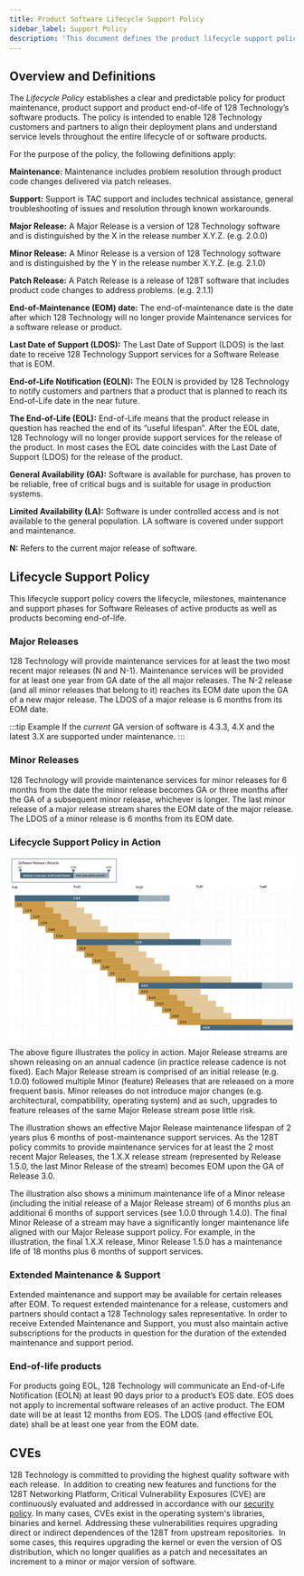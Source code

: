 ```yaml
---
title: Product Software Lifecycle Support Policy
sidebar_label: Support Policy
description: 'This document defines the product lifecycle support policy for 128 Technology’s software products.  The policy includes both software maintenance, software support and end-of-life.'
---
```


## Overview and Definitions

The _Lifecycle Policy_ establishes a clear and predictable policy for product maintenance, product support and product end-of-life of 128 Technology’s software products. The policy is intended to enable 128 Technology customers and partners to align their deployment plans and understand service levels throughout the entire lifecycle of or software products.

For the purpose of the policy, the following definitions apply:

**Maintenance:** Maintenance includes problem resolution through product code changes delivered via patch releases.

**Support:** Support is TAC support and includes technical assistance, general troubleshooting of issues and resolution through known workarounds.

**Major Release:** A Major Release is a version of 128 Technology software and is distinguished by the X in the release number X.Y.Z. (e.g. 2.0.0)

**Minor Release:** A Minor Release is a version of 128 Technology software and is distinguished by the Y in the release number X.Y.Z. (e.g. 2.1.0)

**Patch Release:** A Patch Release is a release of 128T software that includes product code changes to address problems. (e.g. 2.1.1)

**End-of-Maintenance (EOM) date:** The end-of-maintenance date is the date after which 128 Technology will no longer provide Maintenance services for a software release or product.

**Last Date of Support (LDOS):** The Last Date of Support (LDOS) is the last date to receive 128 Technology Support services for a Software Release that is EOM.

**End-of-Life Notification (EOLN):** The EOLN is provided by 128 Technology to notify customers and partners that a product that is planned to reach its End-of-Life date in the near future.

**The End-of-Life (EOL):** End-of-Life means that the product release in question has reached the end of its “useful lifespan”. After the EOL date, 128 Technology will no longer provide support services for the release of the product. In most cases the EOL date coincides with the Last Date of Support (LDOS) for the release of the product.

**General Availability (GA):** Software is available for purchase, has proven to be reliable, free of critical bugs and is suitable for usage in production systems.

**Limited Availability (LA):** Software is under controlled access and is not available to the general population.  LA software is covered under support and maintenance.

**N:** Refers to the current major release of software.

## Lifecycle Support Policy

This lifecycle support policy covers the lifecycle, milestones, maintenance and support phases for Software Releases of active products as well as products becoming end-of-life.

### Major Releases

128 Technology will provide maintenance services for at least the two most recent major releases (N and N-1). Maintenance services will be provided for at least one year from GA date of the all major releases. The N-2 release (and all minor releases that belong to it) reaches its EOM date upon the GA of a new major release. The LDOS of a major release is 6 months from its EOM date.

:::tip Example
If the _current_ GA version of software is 4.3.3, 4.X and the latest 3.X are supported under maintenance.
:::

### Minor Releases

128 Technology will provide maintenance services for minor releases for 6 months from the date the minor release becomes GA or three months after the GA of a subsequent minor release, whichever is longer. The last minor release of a major release stream shares the EOM date of the major release. The LDOS of a minor release is 6 months from its EOM date.

### Lifecycle Support Policy in Action

![about_support_policy_1](/img/about_support_policy_1.png)

The above figure illustrates the policy in action.  Major Release streams are shown releasing on an annual cadence (in practice release cadence is not fixed).  Each Major Release stream is comprised of an initial release (e.g. 1.0.0) followed multiple Minor (feature) Releases that are released on a more frequent basis. Minor releases do not introduce major changes (e.g. architectural, compatibility, operating system) and as such, upgrades to feature releases of the same Major Release stream pose little risk.

The illustration shows an effective Major Release maintenance lifespan of 2 years plus 6 months of post-maintenance support services. As the 128T policy commits to provide maintenance services for at least the 2 most recent Major Releases, the 1.X.X release stream (represented by Release 1.5.0, the last Minor Release of the stream) becomes EOM upon the GA of Release 3.0.

The illustration also shows a minimum maintenance life of a Minor release (including the initial release of a Major Release stream) of 6 months plus an additional 6 months of support services (see 1.0.0 through 1.4.0).  The final Minor Release of a stream may have a significantly longer maintenance life aligned with our Major Release support policy.  For example, in the illustration, the final 1.X.X release, Minor Release 1.5.0 has a maintenance life of 18 months plus 6 months of support services.

### Extended Maintenance & Support

Extended maintenance and support may be available for certain releases after EOM. To request extended maintenance for a release, customers and partners should contact a 128 Technology sales representative. In order to receive Extended Maintenance and Support, you must also maintain active subscriptions for the products in question for the duration of the extended maintenance and support period.

### End-of-life products

For products going EOL, 128 Technology will communicate an End-of-Life Notification (EOLN) at least 90 days prior to a product’s EOS date. EOS does not apply to incremental software releases of an active product. The EOM date will be at least 12 months from EOS. The LDOS (and effective EOL date) shall be at least one year from the EOM date.

## CVEs

128 Technology is committed to providing the highest quality software with each release.  In addition to creating new features and functions for the 128T Networking Platform, Critical Vulnerability Exposures (CVE) are continuously evaluated and addressed in accordance with our [security policy](about_security_policy.md). In many cases, CVEs exist in the operating system's libraries, binaries and kernel. Addressing these vulnerabilities requires upgrading direct or indirect dependences of the 128T from upstream repositories.  In some cases, this requires upgrading the kernel or even the version of OS distribution, which no longer qualifies as a patch and necessitates an increment to a minor or major version of software.
